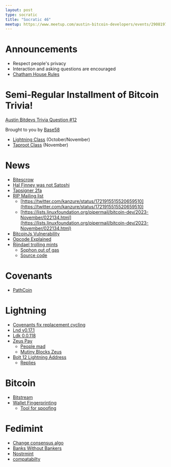 ```yaml
---
layout: post
type: socratic
title: "Socratic 46"
meetup: https://www.meetup.com/austin-bitcoin-developers/events/290819762/
---
```


# Announcements

- Respect people's privacy
- Interaction and asking questions are encouraged
- [Chatham House Rules](https://www.chathamhouse.org/about-us/chatham-house-rule)

# Semi-Regular Installment of Bitcoin Trivia!

[Austin Bitdevs Trivia Question #12](https://twitter.com/base58btc/status/1725312332111220771?s=46&t=WMmqJ4MdyeBHjVDNEbJ-rg)

Brought to you by [Base58](https://base58.school/)

- [Lightning Class](https://base58.school/classes/lightning-bolts) (October/November)
- [Taproot Class](https://base58.school/classes/taproot) (November)

# News

- [Bitescrow](https://stacker.news/items/300057)
- [Hal Finney was not Satoshi](https://blog.lopp.net/hal-finney-was-not-satoshi-nakamoto/)
- [Tapsigner 2fa](https://blog.coinkite.com/tapsigner-for-2fa/)
- [RIP Mailing list](https://twitter.com/kanzure/status/1720083660815376832)
  - [https://twitter.com/kanzure/status/1721915515520659510](https://twitter.com/kanzure/status/1721915515520659510)
  - [https://lists.linuxfoundation.org/pipermail/bitcoin-dev/2023-November/022134.html](https://lists.linuxfoundation.org/pipermail/bitcoin-dev/2023-November/022134.html)
- [BitcoinJs Vulnerability](https://twitter.com/bax1337/status/1724534339206033532)
- [Opcode Explained](https://opcodeexplained.com/)
- [Rijndael trolling mints](https://twitter.com/rot13maxi/status/1709011253350334887)
  - [Sophon out of gas](https://x.com/rot13maxi/status/1717906593050767629?s=20)
  - [Source code](https://github.com/ordinals/ord/compare/master...rot13maxi:ord:sophon/brc20)

# Covenants

- [PathCoin](https://gist.github.com/AdamISZ/b462838cbc8cc06aae0c15610502e4da)

# Lightning

- [Covenants fix replacement cycling](https://lists.linuxfoundation.org/pipermail/bitcoin-dev/2023-October/022093.html)
- [Lnd v0.17.1](https://github.com/lightningnetwork/lnd/releases/tag/v0.17.1-beta)
- [Ldk 0.0.118](https://github.com/lightningdevkit/rust-lightning/releases/tag/v0.0.118)
- [Zeus Pay](https://blog.zeusln.com/zeus-v0-8-0-open-beta/)
  - [People mad](https://twitter.com/TheBlueMatt/status/1716848494554595526)
  - [Mutiny Blocks Zeus](https://primal.net/e/note1h0lqfkm0neywkmsvuyv69gfgfa6pwmj6aay9vau804hrpgvlfkhqszvfj9)
- [Bolt 12 Lightning Address](https://lists.linuxfoundation.org/pipermail/lightning-dev/2023-November/004204.html)
  - [Replies](https://twitter.com/andreneves/status/1725221022973169984)

# Bitcoin

- [Bitstream](https://robinlinus.com/bitstream.pdf)
- [Wallet Fingerprinting](https://ishaana.com/blog/wallet_fingerprinting/)
  - [Tool for spoofing](https://gitlab.com/-/snippets/3611229)

# Fedimint

- [Change consensus algo](https://twitter.com/m1sterc001guy/status/1712545382226645329?s=20)
- [Banks Without Bankers](https://www.axiombtc.capital/banks)
- [Nostrmint](https://github.com/fedimint/fedimint/pull/3583)
- [compatabilty](https://github.com/fedimint/fedimint/pull/3591)
